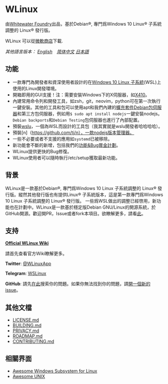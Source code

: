 # WLinux

由[Whitewater Foundry](https://whitewaterfoundry.com)出品，基於Debian®, 專門爲Windows 10 Linux® 子系統調整的 Linux® 發行版。

WLinux 可以從[微軟商店](https://afflnk.microsoft.com/c/1291904/433017/7593?u=https%3A%2F%2Fwww.microsoft.com%2Fstore%2FproductId%2F9NV1GV1PXZ6P)下載.

*其他語言版本： [English](EADME.md)　[简体中文](README.zh-hans.md) [日本語](README.ja.md)*

## 功能

- 一款專門為開發者和資深使用者設計的在[Windows 10 Linux 子系統](https://github.com/sirredbeard/Awesome-WSL)(WSL)上使用的Linux開發環境。
- 開箱即用的GUI支援！注：需要安裝Windows下的X伺服器，如[X410](http://afflnk.microsoft.com/c/1291904/459838/7593?prodsku=9NLP712ZMN9Q&u=https%3A%2F%2Fwww.microsoft.com%2Fen-us%2Fstore%2Fp%2Fx410%2F9NLP712ZMN9Q)。
- 內建常用命令列和開發工具，如zsh，git，neovim，python可在第一次執行一鍵安裝。其他的工具和包可以使用apt和我們內建的[擴充套件Debian包伺服器](https://packages.debian.org/stable/)和第三方包伺服器，例如用`$ sudo apt install nodejs`一鍵安裝nodejs。`Debian backports`和`Debian Testing`包伺服器也進行了內部配置。
- 預裝[wslu](https://github.com/patrick330602/wslu)，一個為WSL而設計的工具包（我其實就是wslu開發者哈哈哈哈）。
- 預裝[n]（https://github.com/tj/n），一款nodejs版本管理器。
- 一些不必要或者不支援的應用如`systemd`已被移除。
- 新功能會不斷的新增，包括我們的[功能&Bug賞金計劃](https://github.com/WhitewaterFoundry/WLinux/issues?q=is%3Aissue+is%3Aopen+label%3ABounty)。
- WLinux提供更快的Bug修復。
- WLinux使用者可以隨時執行/etc/setup獲取最新功能。
    
## 背景

WLinux是一款基於Debian®, 專門爲Windows 10 Linux 子系統調整的 Linux® 發行版。縱然其他發行版也有提供Linux® 子系統版本，這是第一款專門爲Windows 10 Linux 子系統調整的 Linux® 發行版。 一些爲WSL做出的調整已經啓用，新功能也在計劃中。WLinux是一款基於穩定版Debian GNU/Linux的開源系統，於GitHub開源。歡迎開PR，Issue或者fork本項目。欲瞭解更多，請看[此](https://whitewaterfoundry.com/)。

## 支持

**[Official WLinux Wiki](https://github.com/WhitewaterFoundry/WLinux/wiki)**

請首先查看官方Wiki瞭解更多。

**Twitter**: [@WLinuxApp](https://twitter.com/WLinuxApp)

**Telegram**: [WSLinux](https://t.me/wslinux)

**GitHub**: 請先[在此](https://github.com/sirredbeard/WLinux/issues)搜索你的問題。如果你無法找到你的問題，請[開一個新的issue](https://github.com/sirredbeard/WLinux/issues/new)。

## 其他文檔

- [LICENSE.md](https://github.com/sirredbeard/WLinux/blob/master/LICENSE.md)
- [BUILDING.md](https://github.com/WhitewaterFoundry/WLinux/blob/master/BUILDING.md)
- [PRIVACY.md](https://github.com/WhitewaterFoundry/WLinux/blob/master/PRIVACY.md)
- [ROADMAP.md](https://github.com/WhitewaterFoundry/WLinux/blob/master/ROADMAP.md)
- [CONTRIBUTING.md](https://github.com/WhitewaterFoundry/WLinux/blob/master/CONTRIBUTING.md)

## 相關界面

- [Awesome Windows Subsystem for Linux](https://github.com/sirredbeard/Awesome-WSL)
- [Awesome UNIX](https://github.com/sirredbeard/Awesome-UNIX)
